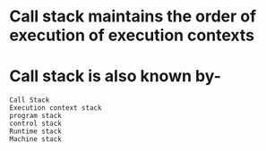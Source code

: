 # Call stack maintains the order of execution of execution contexts

# Call stack is also known by-
```
Call Stack
Execution context stack
program stack
control stack
Runtime stack
Machine stack
```
